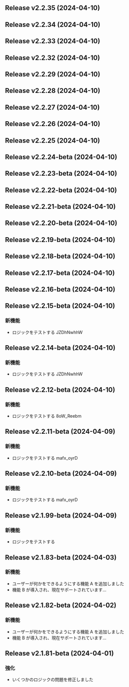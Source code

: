 ## Release v2.2.35 (2024-04-10)

## Release v2.2.34 (2024-04-10)

## Release v2.2.33 (2024-04-10)

## Release v2.2.32 (2024-04-10)

## Release v2.2.29 (2024-04-10)

## Release v2.2.28 (2024-04-10)

## Release v2.2.27 (2024-04-10)

## Release v2.2.26 (2024-04-10)

## Release v2.2.25 (2024-04-10)

## Release v2.2.24-beta (2024-04-10)

## Release v2.2.23-beta (2024-04-10)

## Release v2.2.22-beta (2024-04-10)

## Release v2.2.21-beta (2024-04-10)

## Release v2.2.20-beta (2024-04-10)

## Release v2.2.19-beta (2024-04-10)

## Release v2.2.18-beta (2024-04-10)

## Release v2.2.17-beta (2024-04-10)

## Release v2.2.16-beta (2024-04-10)

## Release v2.2.15-beta (2024-04-10)

### 新機能

- ロジックをテストする JZDhNwhhW

## Release v2.2.14-beta (2024-04-10)

### 新機能

- ロジックをテストする JZDhNwhhW

## Release v2.2.12-beta (2024-04-10)

### 新機能

- ロジックをテストする 8oW_Reebm

## Release v2.2.11-beta (2024-04-09)

### 新機能

- ロジックをテストする mafx_oyrD

## Release v2.2.10-beta (2024-04-09)

### 新機能

- ロジックをテストする mafx_oyrD

## Release v2.1.99-beta (2024-04-09)

### 新機能

- ロジックをテストする

## Release v2.1.83-beta (2024-04-03)

### 新機能

- ユーザーが何かをできるようにする機能 A を追加しました
- 機能 B が導入され、現在サポートされています...

## Release v2.1.82-beta (2024-04-02)

### 新機能

- ユーザーが何かをできるようにする機能 A を追加しました
- 機能 B が導入され、現在サポートされています...

## Release v2.1.81-beta (2024-04-01)

### 強化

- いくつかのロジックの問題を修正しました
